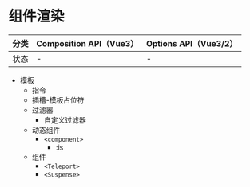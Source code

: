# 组件渲染

| 分类 | Composition API（Vue3）| Options API（Vue3/2）| 
| :--- | :--- | :--- |
| 状态 | - | - |

- 模板
  - 指令
  - 插槽-模板占位符
  - 过滤器
    - 自定义过滤器
  - 动态组件
    - `<component>`
      - :is
  - 组件
    - `<Teleport>`
    - `<Suspense>`
